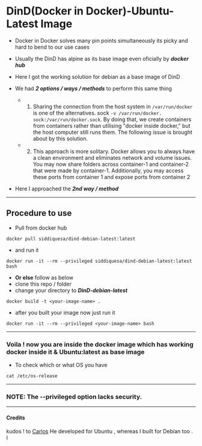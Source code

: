# DinD(Docker in Docker)-Ubuntu-Latest Image

- Docker in Docker solves many pin points simultaneously its picky and hard to bend to our use cases
- Usually the DinD has alpine as its base image even oficially by **_docker hub_**  
- Here I got the working solution for debian as a base image of DinD

- We had _**2 options / ways / methods**_ to perform this same thing
  - 1. Sharing the connection from the host system in `/var/run/docker` is one of the alternatives. sock `-v /var/run/docker. sock:/var/run/docker.sock`. By doing that, we create containers from containers rather than utilising "docker inside docker," but the host computer still runs them. The following issue is brought about by this solution.
  - 2. This approach is more solitary. Docker allows you to always have a clean environment and eliminates network and volume issues. You may now share folders across container-1 and container-2 that were made by container-1. Additionally, you may access these ports from container 1 and expose ports from container 2
- Here I approached the _**2nd way / method**_

<hr>

## Procedure to  use
- Pull from docker hub 
```
docker pull siddiquesa/dind-debian-latest:latest
```
- and run it
```
docker run -it --rm --privileged siddiquesa/dind-debian-latest:latest bash
```
- **Or else** follow as below 
- clone this repo / folder 
- change your directory to **_DinD-debian-latest_** 
```
docker build -t <your-image-name> .
```
- after you built your image now just run it 
```
docker run -it --rm --privileged <your-image-name> bash
```
<hr>

### Voila ! now you are inside the docker image which has working docker inside it & Ubuntu:latest as base image 

- To check which or what OS you have 
```
cat /etc/os-release
```
<hr>

### NOTE: The --privileged option lacks security.
<hr>

#### Credits
kudos ! to [Carlos](https://github.com/cruizba)
He developed for Ubuntu , whereas I built for Debian too . I 
